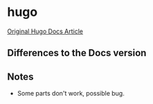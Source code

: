 # hugo

[Original Hugo Docs Article](https://gohugo.io/functions/hugo)

## Differences to the Docs version

## Notes
* Some parts don't work, possible bug.